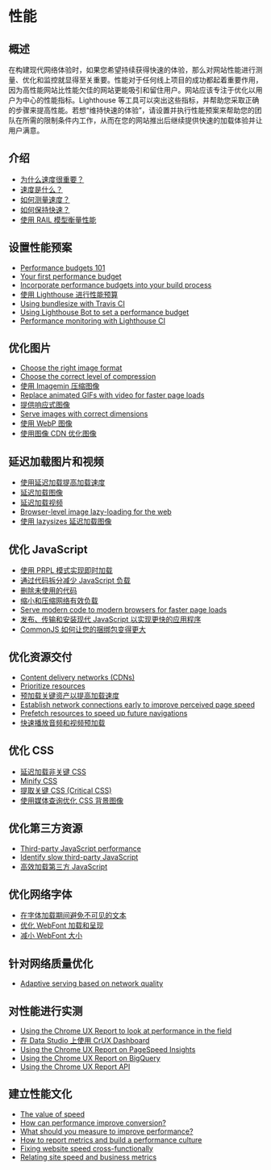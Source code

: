 # 性能

## 概述

在构建现代网络体验时，如果您希望持续获得快速的体验，那么对网站性能进行测量、优化和监控就显得至关重要。性能对于任何线上项目的成功都起着重要作用，因为高性能网站比性能欠佳的网站更能吸引和留住用户。网站应该专注于优化以用户为中心的性能指标。Lighthouse 等工具可以突出这些指标，并帮助您采取正确的步骤来提高性能。若想“维持快速的体验”，请设置并执行性能预案来帮助您的团队在所需的限制条件内工作，从而在您的网站推出后继续提供快速的加载体验并让用户满意。

## 介绍

- [为什么速度很重要？](why-speed-matters.md)
- [速度是什么？](what-is-speed.md)
- [如何测量速度？](performance/how-to-measure-speed.md)
- [如何保持快速？](performance/how-to-stay-fast.md)
- [使用 RAIL 模型衡量性能](performance/rail.md)

## 设置性能预案

- [Performance budgets 101]()
- [Your first performance budget]()
- [Incorporate performance budgets into your build process]()
- [使用 Lighthouse 进行性能预算]()
- [Using bundlesize with Travis CI]()
- [Using Lighthouse Bot to set a performance budget]()
- [Performance monitoring with Lighthouse CI]()

## 优化图片

- [Choose the right image format]()
- [Choose the correct level of compression]()
- [使用 Imagemin 压缩图像]()
- [Replace animated GIFs with video for faster page loads]()
- [提供响应式图像]()
- [Serve images with correct dimensions]()
- [使用 WebP 图像]()
- [使用图像 CDN 优化图像]()

## 延迟加载图片和视频

- [使用延迟加载提高加载速度]()
- [延迟加载图像]()
- [延迟加载视频]()
- [Browser-level image lazy-loading for the web]()
- [使用 lazysizes 延迟加载图像]()

## 优化 JavaScript

- [使用 PRPL 模式实现即时加载]()
- [通过代码拆分减少 JavaScript 负载]()
- [删除未使用的代码]()
- [缩小和压缩网络有效负载]()
- [Serve modern code to modern browsers for faster page loads]()
- [发布、传输和安装现代 JavaScript 以实现更快的应用程序]()
- [CommonJS 如何让您的捆绑包变得更大]()

## 优化资源交付

- [Content delivery networks (CDNs)]()
- [Prioritize resources]()
- [预加载关键资产以提高加载速度]()
- [Establish network connections early to improve perceived page speed]()
- [Prefetch resources to speed up future navigations]()
- [快速播放音频和视频预加载]()

## 优化 CSS

- [延迟加载非关键 CSS]()
- [Minify CSS]()
- [提取关键 CSS (Critical CSS)]()
- [使用媒体查询优化 CSS 背景图像]()

## 优化第三方资源

- [Third-party JavaScript performance]()
- [Identify slow third-party JavaScript]()
- [高效加载第三方 JavaScript]()

## 优化网络字体

- [在字体加载期间避免不可见的文本]()
- [优化 WebFont 加载和呈现]()
- [减小 WebFont 大小]()

## 针对网络质量优化

- [Adaptive serving based on network quality]()

## 对性能进行实测

- [Using the Chrome UX Report to look at performance in the field]()
- [在 Data Studio 上使用 CrUX Dashboard]()
- [Using the Chrome UX Report on PageSpeed Insights]()
- [Using the Chrome UX Report on BigQuery]()
- [Using the Chrome UX Report API]()

## 建立性能文化

- [The value of speed]()
- [How can performance improve conversion?]()
- [What should you measure to improve performance?]()
- [How to report metrics and build a performance culture]()
- [Fixing website speed cross-functionally]()
- [Relating site speed and business metrics]()
